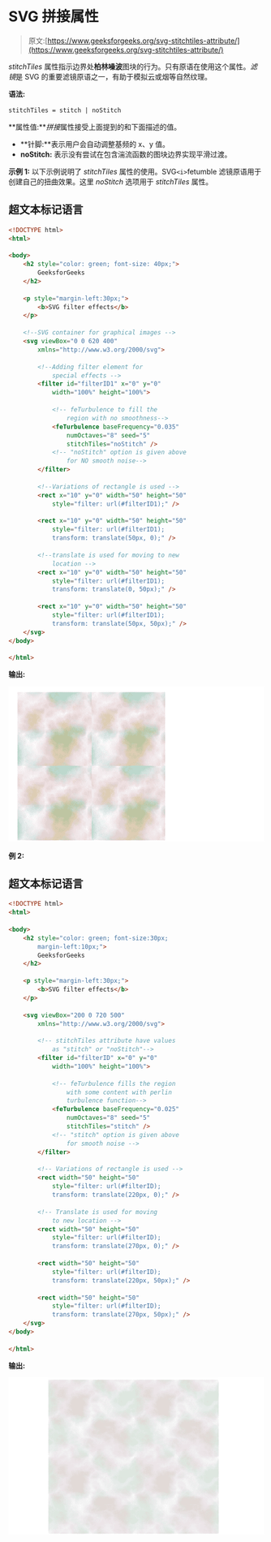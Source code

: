 # SVG 拼接属性

> 原文:[https://www.geeksforgeeks.org/svg-stitchtiles-attribute/](https://www.geeksforgeeks.org/svg-stitchtiles-attribute/)

*stitchTiles* 属性指示边界处**柏林噪波**图块的行为。只有<fetumble>原语在使用这个属性。*滤镜*是 SVG 的重要滤镜原语之一，有助于模拟云或烟等自然纹理。

**语法:**

```html
stitchTiles = stitch | noStitch
```

**属性值:***拼接*属性接受上面提到的和下面描述的值。

*   **针脚:**表示用户会自动调整基频的 x、y 值。
*   **noStitch:** 表示没有尝试在包含湍流函数的图块边界实现平滑过渡。

**示例 1:** 以下示例说明了 *stitchTiles* 属性的使用。SVG`<i>`fetumble 滤镜原语用于创建自己的扭曲效果。这里 *noStitch* 选项用于 *stitchTiles* 属性。

## 超文本标记语言

```html
<!DOCTYPE html>
<html>

<body>
    <h2 style="color: green; font-size: 40px;">
        GeeksforGeeks
    </h2>

    <p style="margin-left:30px;">
        <b>SVG filter effects</b>
    </p>

    <!--SVG container for graphical images -->
    <svg viewBox="0 0 620 400" 
        xmlns="http://www.w3.org/2000/svg">

        <!--Adding filter element for 
            special effects -->
        <filter id="filterID1" x="0" y="0" 
            width="100%" height="100%">

            <!-- feTurbulence to fill the 
                region with no smoothness-->
            <feTurbulence baseFrequency="0.035" 
                numOctaves="8" seed="5" 
                stitchTiles="noStitch" />
            <!-- "noStitch" option is given above 
                for NO smooth noise-->
        </filter>

        <!--Variations of rectangle is used -->
        <rect x="10" y="0" width="50" height="50" 
            style="filter: url(#filterID1);" />

        <rect x="10" y="0" width="50" height="50" 
            style="filter: url(#filterID1); 
            transform: translate(50px, 0);" />

        <!--translate is used for moving to new 
            location -->
        <rect x="10" y="0" width="50" height="50" 
            style="filter: url(#filterID1); 
            transform: translate(0, 50px);" />

        <rect x="10" y="0" width="50" height="50" 
            style="filter: url(#filterID1); 
            transform: translate(50px, 50px);" />
    </svg>
</body>

</html>
```

**输出:**

![](img/fc63958f382c67bcaf069d59bcea669d.png)

**例 2:**

## 超文本标记语言

```html
<!DOCTYPE html>
<html>

<body>
    <h2 style="color: green; font-size:30px; 
        margin-left:10px;">
        GeeksforGeeks
    </h2>

    <p style="margin-left:30px;">
        <b>SVG filter effects</b>
    </p>

    <svg viewBox="200 0 720 500" 
        xmlns="http://www.w3.org/2000/svg">

        <!-- stitchTiles attribute have values 
            as "stitch" or "noStitch"-->
        <filter id="filterID" x="0" y="0" 
            width="100%" height="100%">

            <!-- feTurbulence fills the region 
                with some content with perlin 
                turbulence function-->
            <feTurbulence baseFrequency="0.025" 
                numOctaves="8" seed="5" 
                stitchTiles="stitch" />
            <!-- "stitch" option is given above 
                for smooth noise -->
        </filter>

        <!-- Variations of rectangle is used -->
        <rect width="50" height="50" 
            style="filter: url(#filterID);              
            transform: translate(220px, 0);" />

        <!-- Translate is used for moving 
            to new location -->
        <rect width="50" height="50" 
            style="filter: url(#filterID); 
            transform: translate(270px, 0);" />

        <rect width="50" height="50" 
            style="filter: url(#filterID); 
            transform: translate(220px, 50px);" />

        <rect width="50" height="50" 
            style="filter: url(#filterID); 
            transform: translate(270px, 50px);" />
    </svg>
</body>

</html> 
```

**输出:**

![](img/3fd75965d550a4e658fecce5e7854a7f.png)